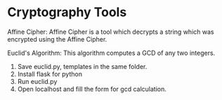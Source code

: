 # Cryptography Tools

Affine Cipher: Affine Cipher is a tool which decrypts a string which was encrypted using the Affine Cipher.

Euclid's Algorithm: This algorithm computes a GCD of any two integers. 

  1. Save euclid.py, templates in the same folder.
  2. Install flask for python
  3. Run euclid.py
  4. Open localhost and fill the form for gcd calculation.
